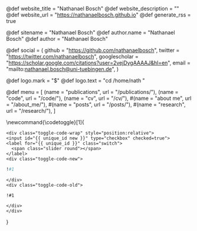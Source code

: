 <!-- RSS settings -->

@def website_title = "Nathanael Bosch"
@def website_description = ""
@def website_url = "https://nathanaelbosch.github.io"
@def generate_rss = true


<!-- Theme specific options -->
<!-- @def title = "Nathanael Bosch" -->
@def sitename = "Nathanael Bosch"
@def author.name = "Nathanael Bosch"
@def author = "Nathanael Bosch"


<!-- Social icons -->
@def social = (
        github = "https://github.com/nathanaelbosch",
        twitter = "https://twitter.com/nathanaelbosch",
        googlescholar = "https://scholar.google.com/citations?user=2vejDygAAAAJ&hl=en",
        email = "mailto:nathanael.bosch@uni-tuebingen.de",
    )

<!-- Logo -->
@def logo.mark = "\$"
@def logo.text = "cd /home/nath "

<!-- Menu -->
@def menu = [
        (name = "publications", url = "/publications/"),
        (name = "code", url = "/code/"),
        (name = "cv", url = "/cv/"),
        #(name = "about me", url = "/about_me/"),
        #(name = "posts", url = "/posts/"),
        #(name = "research", url = "/research/"),
    ]


\newcommand{\codetoggle}[1]{
~~~
<div class="toggle-code-wrap" style="position:relative">
<input id="{{ unique_id new }}" type="checkbox" checked=true">
<label for="{{ unique_id }}" class="switch">
  <span class="slider round"></span>
</label>
<div class="toggle-code-new">
~~~
`````julia
!#1
`````
~~~
</div>
<div class="toggle-code-old">
~~~
`````julia-old
!#1
`````
~~~
</div>
</div>
~~~
}
